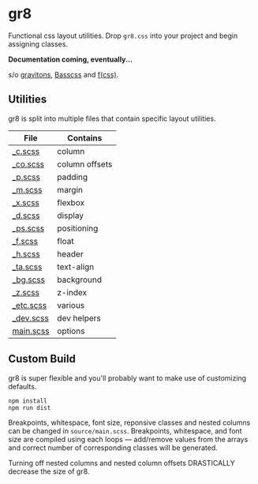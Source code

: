 # gr8

Functional css layout utilities. Drop `gr8.css` into your project and begin assigning classes.

**Documentation coming, eventually...**

s/o [gravitons](https://github.com/jxnblk/gravitons), [Basscss](http://basscss.com) and [f(css)](http://www.jon.gold/2015/07/functional-css/).

## Utilities

gr8 is split into multiple files that contain specific layout utilities.

File | Contains
--- | ---
[_c.scss](https://github.com/amongiants/gr8/blob/master/source/_c.scss) | column
[_co.scss](https://github.com/amongiants/gr8/blob/master/source/_co.scss) | column offsets
[_p.scss](https://github.com/amongiants/gr8/blob/master/source/_p.scss) | padding
[_m.scss](https://github.com/amongiants/gr8/blob/master/source/_m.scss) | margin
[_x.scss](https://github.com/amongiants/gr8/blob/master/source/_x.scss) | flexbox
[_d.scss](https://github.com/amongiants/gr8/blob/master/source/_d.scss) | display
[_ps.scss](https://github.com/amongiants/gr8/blob/master/source/_ps.scss) | positioning
[_f.scss](https://github.com/amongiants/gr8/blob/master/source/_f.scss) | float
[_h.scss](https://github.com/amongiants/gr8/blob/master/source/_h.scss) | header
[_ta.scss](https://github.com/amongiants/gr8/blob/master/source/_ta.scss) | text-align
[_bg.scss](https://github.com/amongiants/gr8/blob/master/source/_bg.scss) | background
[_z.scss](https://github.com/amongiants/gr8/blob/master/source/_z.scss) | z-index
[_etc.scss](https://github.com/amongiants/gr8/blob/master/source/_etc.scss) | various
[_dev.scss](https://github.com/amongiants/gr8/blob/master/source/_dev.scss) | dev helpers
[main.scss](https://github.com/amongiants/gr8/blob/master/source/main.scss) | options

## Custom Build

gr8 is super flexible and you'll probably want to make use of customizing defaults.

```
npm install
npm run dist
```

Breakpoints, whitespace, font size, reponsive classes and nested columns can be changed in `source/main.scss`. Breakpoints, whitespace, and font size are compiled using each loops — add/remove values from the arrays and correct number of corresponding classes will be generated.

Turning off nested columns and nested column offsets DRASTICALLY decrease the size of gr8.
